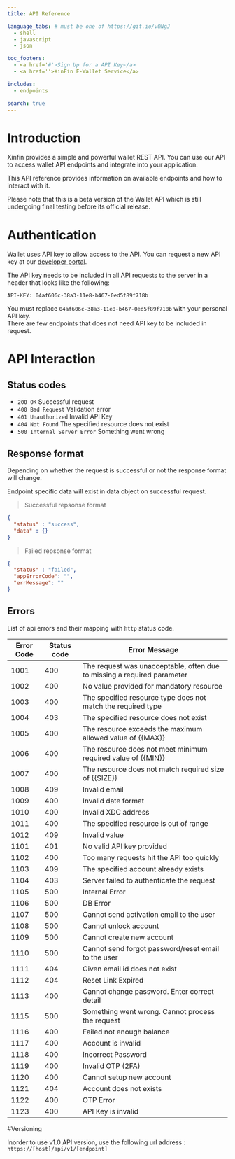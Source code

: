 ```yaml
---
title: API Reference

language_tabs: # must be one of https://git.io/vQNgJ
  - shell
  - javascript
  - json

toc_footers:
  - <a href='#'>Sign Up for a API Key</a>
  - <a href=''>XinFin E-Wallet Service</a>

includes:
  - endpoints

search: true
---
```


# Introduction

Xinfin provides a simple and powerful wallet REST API. You can use our API to access wallet API endpoints and integrate into your application.

This API reference provides information on available endpoints and how to interact with it.

<aside class="warning">
Please note that this is a beta version of the Wallet API which is still undergoing final testing before its official release. 
</aside>

# Authentication

Wallet uses API key to allow access to the API. You can request a new  API key at our [developer portal](http://example.com/developers).

The API key needs to be included in all API requests to the server in a header that looks like the following:

`API-KEY: 04af606c-38a3-11e8-b467-0ed5f89f718b`

<aside class="notice">
You must replace <code>04af606c-38a3-11e8-b467-0ed5f89f718b</code> with your personal API key.
</aside>

<aside class="success">
There are few endpoints that does not need API key to be included in request.
</aside>

# API Interaction

## Status codes

+ <code>200 OK</code>  Successful request
+ <code>400 Bad Request</code> Validation error
+ <code>401 Unauthorized</code> Invalid API Key
+ <code>404 Not Found</code> The specified resource does not exist
+ <code>500 Internal Server Error</code> Something went wrong

## Response format

Depending on whether the request is successful or not the response format will change.

Endpoint specific data will exist in data object on successful request.

> Successful repsonse format

```json
{
  "status" : "success",
  "data" : {}
}
```

> Failed repsonse format

```json
{
  "status" : "failed",
  "appErrorCode": "",
  "errMessage": ""
}
```

## Errors

List of api errors and their mapping with <code>http</code> status code.

Error Code | Status code | Error Message
--------- | ----------- | -------------
1001 | 400 | The request was unacceptable, often due to missing a required parameter
1002 | 400 | No value provided for mandatory resource
1003 | 400 | The specified resource type does not match the required type
1004 | 403 | The specified resource does not exist
1005 | 400 | The resource exceeds the maximum allowed value of {{MAX}}
1006 | 400 | The resource does not meet minimum required value of {{MIN}}
1007 | 400 | The resource does not match required size of {{SIZE}}
1008 | 409 | Invalid email
1009 | 400 | Invalid date format
1010 | 400 | Invalid XDC address
1011 | 400 | The specified resource is out of range
1012 | 409 | Invalid value
1101 | 401 | No valid API key provided
1102 | 400 | Too many requests hit the API too quickly
1103 | 409 | The specified account already exists
1104 | 403 | Server failed to authenticate the request
1105 | 500 | Internal Error
1106 | 500 | DB Error
1107 | 500 | Cannot send activation email to the user
1108 | 500 | Cannot unlock account
1109 | 500 | Cannot create new account
1110 | 500 | Cannot send forgot password/reset email to the user
1111 | 404 | Given email id does not exist
1112 | 404 | Reset Link Expired
1113 | 400 | Cannot change password. Enter correct detail
1115 | 500 | Something went wrong. Cannot process the request
1116 | 400 | Failed not enough balance
1117 | 400 | Account is invalid
1118 | 400 | Incorrect Password
1119 | 400 | Invalid OTP (2FA)
1120 | 400 | Cannot setup new account
1121 | 404 | Account does not exists
1122 | 400 | OTP Error
1123 | 400 | API Key is invalid

#Versioning

Inorder to use v1.0 API version, use the following url address : <br>
<code>https://[host]/api/v1/[endpoint]</code>